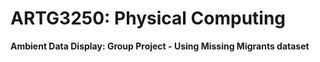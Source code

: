 # ARTG3250: Physical Computing
**Ambient Data Display: Group Project - Using Missing Migrants dataset**
